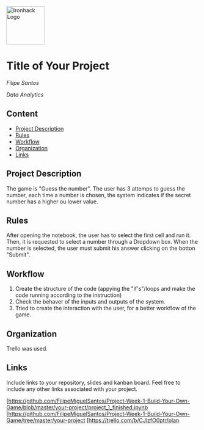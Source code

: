 <img src="https://bit.ly/2VnXWr2" alt="Ironhack Logo" width="100"/>

# Title of Your Project
*Filipe Santos*

*Data Analytics*

## Content
- [Project Description](#project-description)
- [Rules](#rules)
- [Workflow](#workflow)
- [Organization](#organization)
- [Links](#links)

## Project Description
The game is "Guess the number". The user has 3 attemps to guess the number, each time a number is chosen, the system indicates if the secret number has a higher ou lower value.

## Rules
After opening the notebook, the user has to select the first cell and run it. Then, it is requested to select a number through a Dropdown box. When the number is selected, the user must submit his answer clicking on the botton "Submit". 

## Workflow
1. Create the structure of the code (appying the "if's"/loops and make the code running according to the instruction)
2. Check the behaver of the inputs and outputs of the system.
2. Tried to create the interaction with the user, for a better workflow of the game. 

## Organization
Trello was used.

## Links
Include links to your repository, slides and kanban board. Feel free to include any other links associated with your project.

[https://github.com/FilipeMiguelSantos/Project-Week-1-Build-Your-Own-Game/blob/master/your-project/project_1_finished.ipynb 
[https://github.com/FilipeMiguelSantos/Project-Week-1-Build-Your-Own-Game/tree/master/your-project
[https://trello.com/b/CJlzfO0ptr/plan 
